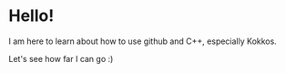 # Hello!
I am here to learn about how to use github and C++, especially Kokkos.

Let's see how far I can go :)
